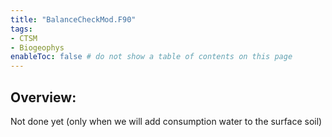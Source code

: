 ```yaml
---
title: "BalanceCheckMod.F90"
tags:
- CTSM
- Biogeophys
enableToc: false # do not show a table of contents on this page
---
```

## Overview:
Not done yet (only when we will add consumption water to the surface soil)